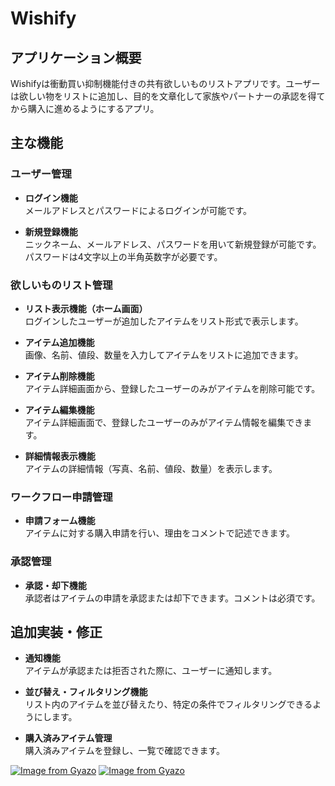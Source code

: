 # Wishify

## アプリケーション概要
Wishifyは衝動買い抑制機能付きの共有欲しいものリストアプリです。ユーザーは欲しい物をリストに追加し、目的を文章化して家族やパートナーの承認を得てから購入に進めるようにするアプリ。

## 主な機能

### ユーザー管理
- **ログイン機能**  
  メールアドレスとパスワードによるログインが可能です。

- **新規登録機能**  
  ニックネーム、メールアドレス、パスワードを用いて新規登録が可能です。パスワードは4文字以上の半角英数字が必要です。

### 欲しいものリスト管理
- **リスト表示機能（ホーム画面）**  
  ログインしたユーザーが追加したアイテムをリスト形式で表示します。

- **アイテム追加機能**  
  画像、名前、値段、数量を入力してアイテムをリストに追加できます。

- **アイテム削除機能**  
  アイテム詳細画面から、登録したユーザーのみがアイテムを削除可能です。

- **アイテム編集機能**  
  アイテム詳細画面で、登録したユーザーのみがアイテム情報を編集できます。

- **詳細情報表示機能**  
  アイテムの詳細情報（写真、名前、値段、数量）を表示します。

### ワークフロー申請管理
- **申請フォーム機能**  
  アイテムに対する購入申請を行い、理由をコメントで記述できます。

### 承認管理
- **承認・却下機能**  
  承認者はアイテムの申請を承認または却下できます。コメントは必須です。

## 追加実装・修正
- **通知機能**  
  アイテムが承認または拒否された際に、ユーザーに通知します。

- **並び替え・フィルタリング機能**  
  リスト内のアイテムを並び替えたり、特定の条件でフィルタリングできるようにします。

- **購入済みアイテム管理**  
  購入済みアイテムを登録し、一覧で確認できます。

[![Image from Gyazo](https://i.gyazo.com/20c835ebcf891ffed6fdd1a52fbc6f3a.png)](https://gyazo.com/20c835ebcf891ffed6fdd1a52fbc6f3a)
[![Image from Gyazo](https://i.gyazo.com/c9d8af5a35ff8c0f0d46e428df3c7dc4.png)](https://gyazo.com/c9d8af5a35ff8c0f0d46e428df3c7dc4)